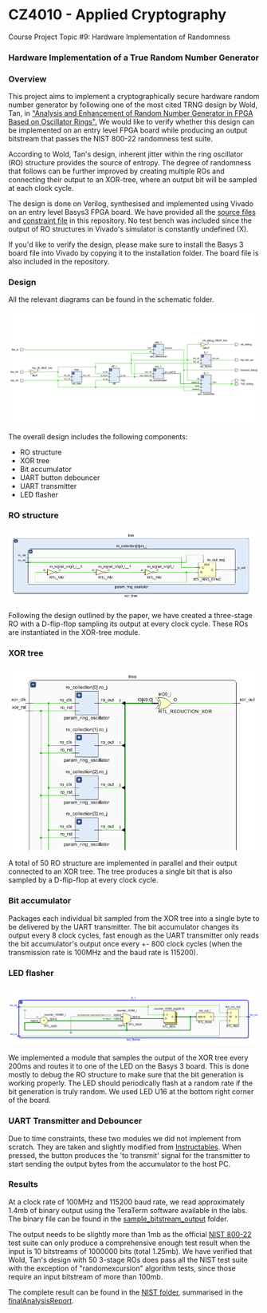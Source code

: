 # CZ4010 - Applied Cryptography
Course Project
Topic #9: Hardware Implementation of Randomness
### Hardware Implementation of a True Random Number Generator

### Overview

This project aims to implement a cryptographically secure hardware random number generator by following one of the most cited TRNG design by Wold, Tan, in ["Analysis and Enhancement of Random Number Generator in FPGA Based on Oscillator Rings".](https://www.hindawi.com/journals/ijrc/2009/501672/) We would like to verify whether this design can be implemented on an entry level FPGA board while producing an output bitstream that passes the NIST 800-22 randomness test suite. 

According to Wold, Tan's design, inherent jitter within the ring oscillator (RO) structure provides the source of entropy. The degree of randomness that follows can be further improved by creating multiple ROs and connecting their output to an XOR-tree, where an output bit will be sampled at each clock cycle.

The design is done on Verilog, synthesised and implemented using Vivado on an entry level Basys3 FPGA board. We have provided all the [source files](hdl_src/) and [constraint file](hdl_constraints/) in this repository. No test bench was included since the output of RO structures in Vivado's simulator is constantly undefined (X).

If you'd like to verify the design, please make sure to install the Basys 3 board file into Vivado by copying it to the installation folder. The board file is also included in the repository.

### Design

All the relevant diagrams can be found in the schematic folder.

![top_level](schematic/top.PNG)

The overall design includes the following components:
- RO structure
- XOR tree
- Bit accumulator
- UART button debouncer
- UART transmitter
- LED flasher

### RO structure

![internal_ro](schematic/ring_oscillator_internal.PNG)

Following the design outlined by the paper, we have created a three-stage RO with a D-flip-flop sampling its output at every clock cycle. These ROs are instantiated in the XOR-tree module. 

### XOR tree

![xor_tree](schematic/xor_tree_zoomed.PNG)

A total of 50 RO structure are implemented in parallel and their output connected to an XOR tree. The tree produces a single bit that is also sampled by a D-flip-flop at every clock cycle.

### Bit accumulator

Packages each individual bit sampled from the XOR tree into a single byte to be delivered by the UART transmitter. The bit accumulator changes its output every 8 clock cycles, fast enough as the UART transmitter only reads the bit accumulator's output once every +- 800 clock cycles (when the transmission rate is 100MHz and the baud rate is 115200).

### LED flasher

![led_flasher](schematic/led_flasher.PNG)

We implemented a module that samples the output of the XOR tree every 200ms and routes it to one of the LED on the Basys 3 board. This is done mostly to debug the RO structure to make sure that the bit generation is working properly. The LED should periodically flash at a random rate if the bit generation is truly random. We used LED U16 at the bottom right corner of the board.

### UART Transmitter and Debouncer

Due to time constraints, these two modules we did not implement from scratch. They are taken and slightly modified from [Instructables](https://www.instructables.com/UART-Communication-on-Basys-3-FPGA-Dev-Board-Power/). When pressed, the button produces the 'to transmit' signal for the transmitter to start sending the output bytes from the accumulator to the host PC.

### Results

At a clock rate of 100MHz and 115200 baud rate, we read approximately 1.4mb of binary output using the TeraTerm software available in the labs. The binary file can be found in the [sample_bitstream_output](sample_bitstream_output/) folder.

The output needs to be slightly more than 1mb as the official [NIST 800-22](https://csrc.nist.gov/Projects/Random-Bit-Generation/Documentation-and-Software) test suite can only produce a comprehensive enough test result when the input is 10 bitstreams of 1000000 bits (total 1.25mb). We have verified that Wold, Tan's design with 50 3-stage ROs does pass all the NIST test suite with the exception of "randomexcursion" algorithm tests, since those require an input bitstream of more than 100mb. 

The complete result can be found in the [NIST folder](NIST/nist_800_22_results/), summarised in the [finalAnalysisReport](NIST/nist_800_22_results/finalAnalysisReport.txt).







